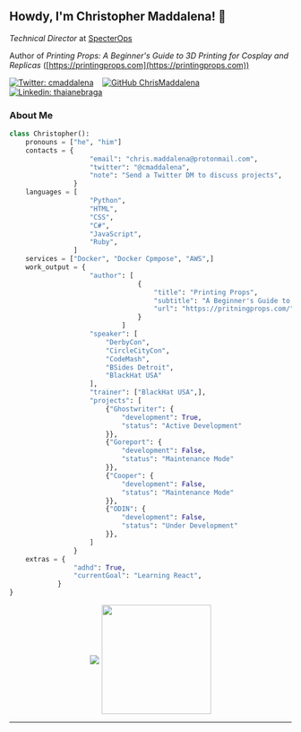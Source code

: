 ## Howdy, I'm Christopher Maddalena! 👋

_Technical Director_ at [SpecterOps](http://www.specterops.io)

Author of _Printing Props: A Beginner's Guide to 3D Printing for Cosplay and Replicas_ ([https://printingprops.com](https://printingprops.com))

[![Twitter: cmaddalena](https://img.shields.io/twitter/follow/cmaddalena?style=social)](https://twitter.com/cmaddalena) &nbsp;&nbsp; [![GitHub ChrisMaddalena](https://img.shields.io/github/followers/chrismaddalena?label=follow&style=social)](https://github.com/chrismaddalena) &nbsp;&nbsp; [![Linkedin: thaianebraga](https://img.shields.io/badge/-christophermaddalena-blue?style=flat-square&logo=Linkedin&logoColor=white&link=https://www.linkedin.com/in/cmaddalena/)](https://www.linkedin.com/in/cmaddalena/)

### About Me



```python
class Christopher():
    pronouns = ["he", "him"]
    contacts = {
                    "email": "chris.maddalena@protonmail.com",
                    "twitter": "@cmaddalena",
                    "note": "Send a Twitter DM to discuss projects",
                }
    languages = [
                    "Python",
                    "HTML",
                    "CSS",
                    "C#",
                    "JavaScript",
                    "Ruby",
                ]
    services = ["Docker", "Docker Cpmpose", "AWS",]
    work_output = {
                    "author": [
                                {
                                    "title": "Printing Props",
                                    "subtitle": "A Beginner's Guide to 3D Printing for Cosplay and Replicas",
                                    "url": "https://pritningprops.com/",
                                }
                            ]
                    "speaker": [
                        "DerbyCon",
                        "CircleCityCon",
                        "CodeMash",
                        "BSides Detroit",
                        "BlackHat USA"
                    ],
                    "trainer": ["BlackHat USA",],
                    "projects": [
                        {"Ghostwriter": {
                            "development": True,
                            "status": "Active Development"
                        }},
                        {"Goreport": {
                            "development": False,
                            "status": "Maintenance Mode"
                        }},
                        {"Cooper": {
                            "development": False,
                            "status": "Maintenance Mode"
                        }},
                        {"ODIN": {
                            "development": False,
                            "status": "Under Development"
                        }},
                    ]
                }
    extras = {
                "adhd": True,
                "currentGoal": "Learning React",
            }
}
```

<div align="center">
    <img align="center" src="https://github-readme-stats.vercel.app/api?username=chrismaddalena&show_icons=true&theme=material-palenight" /><img align="center" style="height: 195px; margin-left: 5px"" src="https://github-readme-stats.vercel.app/api/top-langs/?username=chrismaddalena&layout=compact&theme=material-palenight" />
</div>

---

